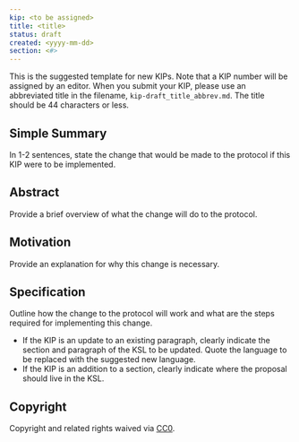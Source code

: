 ```yaml
---
kip: <to be assigned>
title: <title>
status: draft
created: <yyyy-mm-dd>
section: <#>
---
```


This is the suggested template for new KIPs. Note that a KIP number will be assigned by an editor. When you submit your KIP, please use an abbreviated title in the filename, `kip-draft_title_abbrev.md`. The title should be 44 characters or less.

## Simple Summary

In 1-2 sentences, state the change that would be made to the protocol if this KIP were to be implemented.

## Abstract

Provide a brief overview of what the change will do to the protocol.

## Motivation

Provide an explanation for why this change is necessary.

## Specification

Outline how the change to the protocol will work and what are the steps required for implementing this change.

* If the KIP is an update to an existing paragraph, clearly indicate the section and paragraph of the KSL to be updated. Quote the language to be replaced with the suggested new language.
* If the KIP is an addition to a section, clearly indicate where the proposal should live in the KSL.

## Copyright

Copyright and related rights waived via [CC0](https://creativecommons.org/publicdomain/zero/1.0/).
